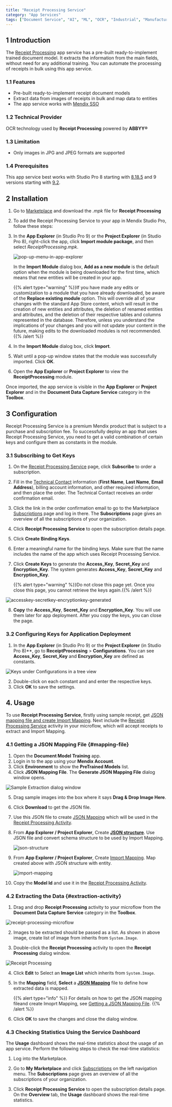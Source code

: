 ```yaml
---
title: "Receipt Processing Service"
category: "App Services"
tags: ["Document Service", "AI", "ML", "OCR", "Industrial", "Manufacturing"]
---
```


## 1 Introduction

The [Receipt Processing](https://marketplace.mendix.com/link/component/118390) app service has a pre-built ready-to-implement trained document model. It extracts the information from the main fields, without need for any additional training. You can automate the processing of receipts in bulk using this app service.

### 1.1 Features

* Pre-built ready-to-implement receipt document models
* Extract data from images of receipts in bulk and map data to entities
* The app service works with [Mendix SSO](/appstore/modules/mendix-sso)

### 1.2 Technical Provider
OCR technology used by **Receipt Processing** powered by **ABBYY&reg;**

### 1.3 Limitation

* Only images in JPG and JPEG formats are supported

### 1.4 Prerequisites

This app service best works with Studio Pro 8 starting with [8.18.5](/releasenotes/studio-pro/8.18#8185) and 9 versions starting with [9.2](/releasenotes/studio-pro/9.2).

## 2 Installation

1. Go to [Marketplace](https://marketplace.mendix.com/link/component/118390) and download the *.mpk* file for **Receipt Processing**
2. To add the Receipt Processing Service to your app in Mendix Studio Pro, follow these steps:
3.  In the **App Explorer** (in Studio Pro 9) or the **Project Explorer** (in Studio Pro 8), right-click the app, click **Import module package**, and then select *ReceiptProcessing.mpk*.

    ![pop-up-menu-in-app-explorer](attachments/receipt-processing/import-module-in-app-explorer.png)

    In the **Import Module** dialog box, **Add as a new module** is the default option when the module is being downloaded for the first time, which means that new entities will be created in your app.

    {{% alert type="warning" %}}If you have made any edits or customization to a module that you have already downloaded, be aware of the **Replace existing module** option. This will override all of your changes with the standard App Store content, which will result in the creation of new entities and attributes, the deletion of renamed entities and attributes, and the deletion of their respective tables and columns represented in the database. Therefore, unless you understand the implications of your changes and you will not update your content in the future, making edits to the downloaded modules is not recommended.{{% /alert %}}

4. In the **Import Module** dialog box, click **Import**.
5. Wait until a pop-up window states that the module was successfully imported. Click **OK**.
6. Open the **App Explorer** or **Project Explorer** to view the **ReceiptProcessing** module.

Once imported, the app service is visible in the **App Explorer** or **Project Explorer** and in the **Document Data Capture Service** category in the **Toolbox**.

## 3 Configuration

Receipt Processing Service is a premium Mendix product that is subject to a purchase and subscription fee. To successfully deploy an app that uses Receipt Processing Service, you need to get a valid combination of certain keys and configure them as constants in the module.

### 3.1  Subscribing to Get Keys

1. On the [Receipt Processing Service](https://marketplace.mendix.com/link/component/118390) page, click **Subscribe** to order a subscription.

2. Fill in the [Technical Contact](/developerportal/collaborate/app-roles#technical-contact) information (**First Name**, **Last Name**, **Email Address**), billing account information, and other required information, and then place the order. The Technical Contact receives an order confirmation email.

3. Click the link in the order confirmation email to go to the Marketplace [Subscriptions](/appstore/general/app-store-overview#subscriptions) page and log in there. The **Subscriptions** page gives an overview of all the subscriptions of your organization.

4. Click **Receipt Processing Service** to open the subscription details page.

5. Click **Create Binding Keys**.

6. Enter a meaningful name for the binding keys. Make sure that the name includes the name of the app which uses Receipt Processing Service.

7. Click **Create Keys** to generate the **Access_Key**, **Secret_Key** and **Encryption_Key**. The system generates **Access_Key**, **Secret_Key** and **Encryption_Key**. 

   {{% alert type="warning" %}}Do not close this page yet. Once you close this page, you cannot retrieve the keys again.{{% /alert %}}

![accesskey-secretkey-encryptionkey-generated](attachments/receipt-processing/binding-key-generation.png)

8. **Copy** the **Access_Key**, **Secret_Key** and **Encryption_Key**. You will use them later for app deployment. After you copy the keys, you can close the page.

### 3.2 Configuring Keys for Application Deployment

1. In the **App Explorer** (in Studio Pro 9) or the **Project Explorer** (in Studio Pro 8)**, go to **ReceiptProcessing** > **Configurations**. You can see **Access_Key**, **Secret_Key** and **Encryption_Key** are defined as constants.

![Keys under Configurations in a tree view](attachments/receipt-processing/configurations-keys.png)

2. Double-click on each constant and and enter the respective keys.
3. Click **OK** to save the settings.


## 4. Usage

To use **Receipt Processing Service**, firstly using sample receipt, get [JSON mapping file and create Import Mapping](#mapping-file).
Next include the [Receipt Processing Service](#extraction-activity) activity in your microflow, which will accept receipts to extract and Import Mapping.

### 4.1 Getting a JSON Mapping File {#mapping-file}

1. Open the **Document Model Training** app.
2. Login in to the app using your **Mendix Account**.
3. Click **Environment** to show the **PreTrained Models** list.
4. Click **JSON Mapping File**. The **Generate JSON Mapping File** dialog window opens.

![Sample Extraction dialog window](attachments/receipt-processing/sample-extraction-dialog-window.png)

5. Drag sample images into the box where it says **Drag & Drop Image Here**.

6. Click **Download** to get the JSON file.

7. Use this JSON file to create [JSON Mapping](/refguide8/mapping-documents) which will be used in the [Receipt Processing Activity](#extraction-activity).

8. From **App Explorer / Project Explorer**, Create **[JSON structure](/refguide8/json-structures)**. Use JSON file and convert schema structure to be used by Import Mapping.

   ![json-structure](attachments/receipt-processing/json-structure.png)

9. From **App Explorer / Project Explorer**, Create [Import Mapping](/refguide8/mapping-documents#2-import-mappings). Map created above with JSON structure with entity.

   ![import-mapping](attachments/receipt-processing/import-mapping.png)

10. Copy the **Model Id** and use it in the [Receipt Processing Activity](#extraction-activity).

### 4.2 Extracting the Data {#extraction-activity}

1. Drag and drop **Receipt Processing** activity to your microflow from the **Document Data Capture Service** category in the **Toolbox**.

![receipt-processing-microflow](attachments/receipt-processing/receipt-processing-microflow.png)

2. Images to be extracted should be passed as a list. As shown in above image, create list of image from inherits from `System.Image`.

3. Double-click the **Receipt Processing** activity to open the **Receipt Processing** dialog window.

![Receipt Processing](attachments/receipt-processing/receipt-processing-dialog-window.png)

4. Click **Edit** to Select an **Image List** which inherits from `System.Image`.

5. In the **Mapping** field, **Select** a **[JSON Mapping](/refguide8/mapping-documents)** file to define how extracted data is mapped.

   {{% alert type="info" %}} For details on how to get the JSON mapping fileand create Imoprt Mapping, see [Getting a JSON Mapping File](#mapping-file). {{% /alert %}}

6. Click **OK** to save the changes and close the dialog window.

### 4.3 Checking Statistics Using the Service Dashboard

The **Usage** dashboard shows the real-time statistics about the usage of an app service. Perform the following steps to check the real-time statistics:

1. Log into the Marketplace.

2. Go to **My Marketplace** and click [Subscriptions](/appstore/general/app-store-overview#subscriptions) on the left navigation menu. The **Subscriptions** page gives an overview of all the subscriptions of your organization.

3. Click **Receipt Processing Service** to open the subscription details page. On the **Overview** tab, the **Usage** dashboard shows the real-time statistics.
